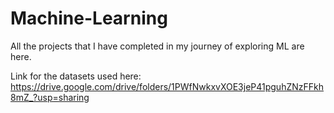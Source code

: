 # Machine-Learning
All the projects that I have completed in my journey of exploring ML are here.

Link for the datasets used here: https://drive.google.com/drive/folders/1PWfNwkxvXOE3jeP41pguhZNzFFkh8mZ_?usp=sharing
